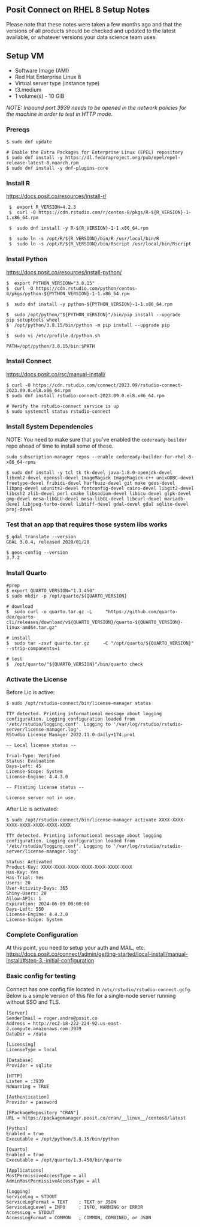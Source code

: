 Posit Connect on RHEL 8 Setup Notes
---------------------------------------------------------

Please note that these notes were taken a few months ago and that the versions of all products should be checked and updated to the latest available, or whatever versions your data science team uses.

## Setup VM
- Software Image (AMI)
- Red Hat Enterprise Linux 8
- Virtual server type (instance type)
- t3.medium
- 1 volume(s) - 10 GiB

_NOTE: Inbound port 3939 needs to be opened in the network policies for the machine in order to test in HTTP mode._ 

### Prereqs
```
$ sudo dnf update 

# Enable the Extra Packages for Enterprise Linux (EPEL) repository
$ sudo dnf install -y https://dl.fedoraproject.org/pub/epel/epel-release-latest-8.noarch.rpm
$ sudo dnf install -y dnf-plugins-core
```

### Install R
https://docs.posit.co/resources/install-r/

```
 $  export R_VERSION=4.2.3
 $  curl -O https://cdn.rstudio.com/r/centos-8/pkgs/R-${R_VERSION}-1-1.x86_64.rpm
 
 $  sudo dnf install -y R-${R_VERSION}-1-1.x86_64.rpm
 
 $  sudo ln -s /opt/R/${R_VERSION}/bin/R /usr/local/bin/R
 $  sudo ln -s /opt/R/${R_VERSION}/bin/Rscript /usr/local/bin/Rscript
```

### Install Python
https://docs.posit.co/resources/install-python/

```
$  export PYTHON_VERSION="3.8.15"
$  curl -O https://cdn.rstudio.com/python/centos-8/pkgs/python-${PYTHON_VERSION}-1-1.x86_64.rpm

$  sudo dnf install -y python-${PYTHON_VERSION}-1-1.x86_64.rpm

$  sudo /opt/python/"${PYTHON_VERSION}"/bin/pip install --upgrade     pip setuptools wheel
$  /opt/python/3.8.15/bin/python -m pip install --upgrade pip

$  sudo vi /etc/profile.d/python.sh

PATH=/opt/python/3.8.15/bin:$PATH
```

### Install Connect

https://docs.posit.co/rsc/manual-install/

```
$ curl -O https://cdn.rstudio.com/connect/2023.09/rstudio-connect-2023.09.0.el8.x86_64.rpm
$ sudo dnf install rstudio-connect-2023.09.0.el8.x86_64.rpm 

# Verify the rstudio-connect service is up
$ sudo systemctl status rstudio-connect
```

### Install System Dependencies

NOTE:  You need to make sure that you've enabled the `codeready-builder` repo ahead of time to install some of these.

`sudo subscription-manager repos --enable codeready-builder-for-rhel-8-x86_64-rpms`

```
$ sudo dnf install -y tcl tk tk-devel java-1.8.0-openjdk-devel libxml2-devel openssl-devel ImageMagick ImageMagick-c++ unixODBC-devel freetype-devel fribidi-devel harfbuzz-devel git make geos-devel libpng-devel udunits2-devel fontconfig-devel cairo-devel libgit2-devel libssh2 zlib-devel perl cmake libsodium-devel libicu-devel glpk-devel gmp-devel mesa-libGLU-devel mesa-libGL-devel libcurl-devel mariadb-devel libjpeg-turbo-devel libtiff-devel gdal-devel gdal sqlite-devel proj-devel
```

### Test that an app that requires those system libs works

```
$ gdal_translate --version
GDAL 3.0.4, released 2020/01/28

$ geos-config --version
3.7.2
```

### Install Quarto

```
#prep
$ export QUARTO_VERSION="1.3.450"
$ sudo mkdir -p /opt/quarto/${QUARTO_VERSION}

# download
$  sudo curl -o quarto.tar.gz -L     "https://github.com/quarto-dev/quarto-cli/releases/download/v${QUARTO_VERSION}/quarto-${QUARTO_VERSION}-linux-amd64.tar.gz"

# install
$  sudo tar -zxvf quarto.tar.gz     -C "/opt/quarto/${QUARTO_VERSION}"     --strip-components=1

# test
$  /opt/quarto/"${QUARTO_VERSION}"/bin/quarto check
  ```

### Activate the License

Before Lic is active:

```
$ sudo /opt/rstudio-connect/bin/license-manager status

TTY detected. Printing informational message about logging configuration. Logging configuration loaded from '/etc/rstudio/logging.conf'. Logging to '/var/log/rstudio/rstudio-server/license-manager.log'.
RStudio License Manager 2022.11.0-daily+174.pro1

-- Local license status --

Trial-Type: Verified
Status: Evaluation
Days-Left: 45
License-Scope: System
License-Engine: 4.4.3.0

-- Floating license status --

License server not in use.
```

After Lic is activated:

```
$ sudo /opt/rstudio-connect/bin/license-manager activate XXXX-XXXX-XXXX-XXXX-XXXX-XXXX-XXXX

TTY detected. Printing informational message about logging configuration. Logging configuration loaded from '/etc/rstudio/logging.conf'. Logging to '/var/log/rstudio/rstudio-server/license-manager.log'.

Status: Activated
Product-Key: XXXX-XXXX-XXXX-XXXX-XXXX-XXXX-XXXX
Has-Key: Yes
Has-Trial: Yes
Users: 20
User-Activity-Days: 365
Shiny-Users: 20
Allow-APIs: 1
Expiration: 2024-06-09 00:00:00
Days-Left: 550
License-Engine: 4.4.3.0
License-Scope: System
```

### Complete Configuration

At this point, you need to setup your auth and MAIL, etc.  https://docs.posit.co/connect/admin/getting-started/local-install/manual-install/#step-3.-initial-configuration

### Basic config for testing

Connect has one config file located in `/etc/rstudio/rstudio-connect.gcfg`.  Below is a simple version of this file for a single-node server running without SSO and TLS.

```
[Server]
SenderEmail = roger.andre@posit.co
Address = http://ec2-18-222-224-92.us-east-2.compute.amazonaws.com:3939
DataDir = /data

[Licensing]
LicenseType = local

[Database]
Provider = sqlite

[HTTP]
Listen = :3939
NoWarning = TRUE

[Authentication]
Provider = password

[RPackageRepository "CRAN"]
URL = https://packagemanager.posit.co/cran/__linux__/centos8/latest

[Python]
Enabled = true
Executable = /opt/python/3.8.15/bin/python

[Quarto]
Enabled = true
Executable = /opt/quarto/1.3.450/bin/quarto

[Applications]
MostPermissiveAccessType = all
AdminMostPermissiveAccessType = all

[Logging]
ServiceLog = STDOUT
ServiceLogFormat = TEXT    ; TEXT or JSON
ServiceLogLevel = INFO     ; INFO, WARNING or ERROR
AccessLog = STDOUT
AccessLogFormat = COMMON   ; COMMON, COMBINED, or JSON
```
